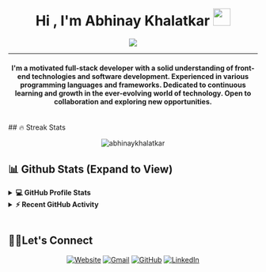 <h1 align="center">Hi , I'm Abhinay Khalatkar <img src="https://media.giphy.com/media/hvRJCLFzcasrR4ia7z/giphy.gif" width="35"></h1>
<p align="center">
 <a href="https://github.com/DenverCoder1/readme-typing-svg"><img src="https://readme-typing-svg.herokuapp.com?lines=Full-Stack+Web+Developer;Always%20learning%20new%20things&center=true&width=500&height=50&font=georgia"></a>
</p>
<hr/>
<h4 align="center"> I'm a motivated full-stack developer with a solid understanding of front-end technologies and software development. Experienced in various programming languages and frameworks. Dedicated to continuous learning and growth in the ever-evolving world of technology. Open to collaboration and exploring new opportunities.</h4>
<br>
## 🔥 Streak Stats

<p align="center"><img align="center" src="https://github-readme-streak-stats.herokuapp.com/?user=abhinaykhalatkar&theme=tokyonight" alt="abhinaykhalatkar" /></p>


## 📊 Github Stats (Expand to View)

<details> 
    <summary><b>💻 GitHub Profile Stats</b></summary>
  <br/>
	<p  align="center">
	  <img src="https://github-readme-stats.vercel.app/api/top-langs?username=abhinaykhalatkar&show_icons=true&locale=en&layout=compact&theme=tokyonight" alt="abhinaykhalatkar" height="192px"/>
	</p>
  <br/>
  <b>Note:</b> Top languages is only a metric of the languages my public code consists of and doesn't reflect experience or skill level.
  </p>
</details>

<details>
  <summary><b>⚡ Recent GitHub Activity</b></summary>
  <br/>
	<a href="https://github.com/abhinaykhalatkar"><img alt="Abhinay's Activity Graph" src="https://github-readme-activity-graph.vercel.app/graph?username=abhinaykhalatkar&custom_title=Abhinay%20Khalatkar's%20Contribution%20Graph&theme=tokyo-night" /></a>
  <br/>

</details>

<br/>

##  🧑‍💻Let's Connect

<p align="center">
  <a href="https://abhinay-portfolio.web.app/"><img src="https://img.icons8.com/bubbles/50/000000/web.png" alt="Website"/></a>
	<a href="mailto:abhinaykhalatkar@gmail.com"><img src="https://img.icons8.com/bubbles/50/000000/gmail.png" alt="Gmail"/></a>
	<a href="https://github.com/abhinaykhalatkar"><img src="https://img.icons8.com/bubbles/50/000000/github.png" alt="GitHub"/></a>
	<a href="https://www.linkedin.com/in/abhinay-khalatkar/"><img src="https://img.icons8.com/bubbles/50/000000/linkedin.png" alt="LinkedIn"/></a>
	
</p>

<!--img align="right" alt="Coding" width="450" src="https://camo.githubusercontent.com/6607041227d81f650340ff070cc2843518acad359b57e5bb054a9fb7127aa041/68747470733a2f2f63646e2e6472696262626c652e636f6d2f75736572732f323634363432332f73637265656e73686f74732f353530373139362f636f6d70757465722e676966" data-canonical-src="https://cdn.dribbble.com/users/2646423/screenshots/5507196/computer.gif" style="max-width:100%;"/-->
